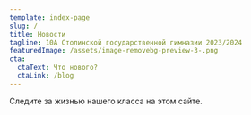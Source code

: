 ```yaml
---
template: index-page
slug: /
title: Новости
tagline: 10А Столинской государственной гимназии 2023/2024
featuredImage: /assets/image-removebg-preview-3-.png
cta:
  ctaText: Что нового?
  ctaLink: /blog
---
```

Следите за жизнью нашего класса на этом сайте.